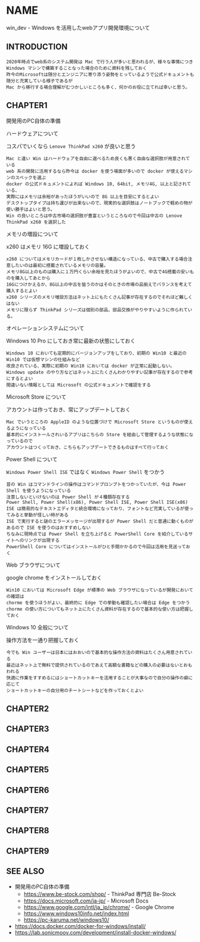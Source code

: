# NAME

win_dev - Windows を活用したwebアプリ開発環境について

## INTRODUCTION

```text
2020年時点でweb系のシステム開発は Mac で行う人が多いと思われるが、様々な事情につき
Windows マシンで構築することなった場合のために資料を残しておく
昨今のMicrosoftは随分とエンジニアに寄り添う姿勢をとっているようで公式ドキュメントも随分と充実している様子であるが
Mac から移行する場合理解がむつかしいところも多く、何かのお役に立てれば幸いと思う。
```

## CHAPTER1

開発用のPC自体の準備

ハードウェアについて

コスパでいくなら `Lenove ThinkPad x260` が良いと思う

```text
Mac と違い Win はハードウェアを自由に選べるため良くも悪く自由な選択肢が用意されている
web 系の開発に活用するなら昨今は docker を使う場面が多いので docker が使えるマシンのスペックを選ぶ
docker の公式ドキュメントによれば Windows 10, 64bit, メモリ4G, 以上と記されている、
実際にはメモリは余裕があったほうがいいので 8G 以上を目安にするとよい
デスクトップタイプは持ち運びが出来ないので、現実的な選択肢はノートブックで軽めの物が使い勝手はよいと思う。
Win の良いところは中古市場の選択肢が豊富というところなので今回は中古の Lenove ThinkPad x260 を選択した
```

メモリの増設について

x260 はメモリ 16G に増設しておく

```text
x260 についてはメモリカードが１枚しかさせない構造になっている、中古で購入する場合注意したいのは最初に搭載されているメモリの容量。
メモリ8G以上のものは購入に１万円くらい余裕を見たほうがよいので、中古で4G搭載の安いものを購入してあとから
16Gにつけかえるか、8G以上の中古を狙うのかはそのときの市場の品揃えでバランスを考えて購入するとよい
x260 シリーズのメモリ増設方法はネット上にもたくさん記事が存在するのでそれほど難しくはない
メモリに限らず ThinkPad シリーズは個別の部品、部品交換がやりやすいように作られている。
```

オペレーションシステムについて

Windows 10 Pro にしておき常に最新の状態にしておく

```text
Windows 10 においても定期的にバージョンアップをしており、初期の Win10 と最近の Win10 では仮想マシンの仕組みなど
改良されている、実際に初期の Win10 においては docker が正常に起動しない。
Windows update のやり方などはネット上にたくさんわかりやすい記事が存在するので参考にするとよい
間違いない情報としては Microsoft の公式ドキュメントで確認をする
```

Microsoft Store について

アカウントは作っておき、常にアップデートしておく

```text
Mac でいうところの AppleID のような位置づけで Microsoft Store というものが使えるようになっている
基本的にインストールされいるアプリはこちらの Store を経由して管理するような状態になっているので
アカウントはつくっておき、こちらもアップデートできるものはすべて行っておく
```

Power Shell について

`Windows Power Shell ISE` ではなく `Windows Power Shell` をつかう

```text
昔の Win はコマンドラインの操作はコマンドプロンプトをつかっていたが、今は Power Shell を使うようになっている
注意しないといけないのは Power Shell が４種類存在する
Power Shell, Power Shell(x86), Power Shell ISE, Power Shell ISE(x86)
ISE は簡易的なテキストエディタと統合環境になっており、フォントなど充実しているが使ってみると挙動が怪しい時がある
ISE で実行すると謎のエラーメッセージが出現するが Power Shell だと普通に動くものがあるので ISE を使うのはおすすめしない
ちなみに現時点では Power Shell を立ち上げると PowerShell Core を紹介しているサイトへのリンクが出現する
PowerShell Core についてはインストールがひと手間かかるので今回は活用を見送っておく
```

Web ブラウザについて

google chrome をインストールしておく

```text
Win10 においては Microsoft Edge が標準の Web ブラウザになっているが開発においての確認は
chorme を使うほうがよい、最終的に Edge での挙動も確認したい場合は Edge をつかう
chorme の使い方についてもネット上にたくさん資料が存在するので基本的な使い方は把握しておく
```

Windows 10 全般について

操作方法を一通り把握しておく

```text
今でも Win ユーザーは日本にはおおいので基本的な操作方法の資料はたくさん用意されている
最近はネット上で無料で提供されているのであえて高額な書籍などの購入の必要はないとおもわれる
快適に作業をすすめるにはショートカットキーを活用することが大事なので自分の操作の癖に応じて
ショートカットキーの自分用のチートシートなどを作っておくとよい
```

## CHAPTER2

## CHAPTER3

## CHAPTER4

## CHAPTER5

## CHAPTER6

## CHAPTER7

## CHAPTER8

## CHAPTER9

## SEE ALSO

- 開発用のPC自体の準備
  - <https://www.be-stock.com/shop/> - ThinkPad 専門店 Be-Stock
  - <https://docs.microsoft.com/ja-jp/> - Microsoft Docs
  - <https://www.google.com/intl/ja_jp/chrome/> - Google Chrome
  - <https://www.windows10info.net/index.html>
  - <https://pc-karuma.net/windows10/>
- <https://docs.docker.com/docker-for-windows/install/>
- <https://lab.sonicmoov.com/development/install-docker-windows/>
